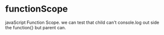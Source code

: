 # functionScope
javaScript Function Scope. we can test that child can't console.log out side the function{} but parent can.
